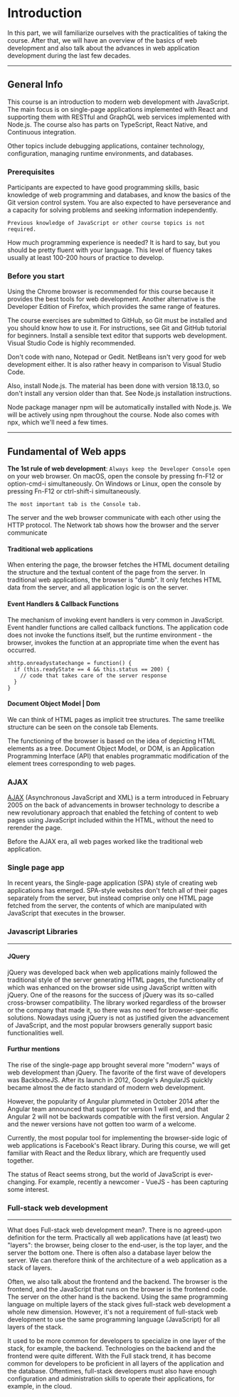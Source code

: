 # Introduction
In this part, we will familiarize ourselves with the practicalities of taking the course. After that, we will have an overview of the basics of web development and also talk about the advances in web application development during the last few decades.
***
## General Info
This course is an introduction to modern web development with JavaScript. The main focus is on single-page applications implemented with React and supporting them with RESTful and GraphQL web services implemented with Node.js. The course also has parts on TypeScript, React Native, and Continuous integration.

Other topics include debugging applications, container technology, configuration, managing runtime environments, and databases.

### Prerequisites
Participants are expected to have good programming skills, basic knowledge of web programming and databases, and know the basics of the Git version control system. You are also expected to have perseverance and a capacity for solving problems and seeking information independently.

`Previous knowledge of JavaScript or other course topics is not required.`

How much programming experience is needed? It is hard to say, but you should be pretty fluent with your language. This level of fluency takes usually at least 100-200 hours of practice to develop.

### Before you start
Using the Chrome browser is recommended for this course because it provides the best tools for web development. Another alternative is the Developer Edition of Firefox, which provides the same range of features.

The course exercises are submitted to GitHub, so Git must be installed and you should know how to use it. For instructions, see Git and GitHub tutorial for beginners.
Install a sensible text editor that supports web development. Visual Studio Code is highly recommended.

Don't code with nano, Notepad or Gedit. NetBeans isn't very good for web development either. It is also rather heavy in comparison to Visual Studio Code.

Also, install Node.js. The material has been done with version 18.13.0, so don't install any version older than that. See Node.js installation instructions.

Node package manager npm will be automatically installed with Node.js. We will be actively using npm throughout the course. Node also comes with npx, which we'll need a few times.
***
## Fundamental of Web apps
**The 1st rule of web development**: `Always keep the Developer Console open` on your web browser. On macOS, open the console by pressing fn-F12 or option-cmd-i simultaneously. On Windows or Linux, open the console by pressing Fn-F12 or ctrl-shift-i simultaneously.

`The most important tab is the Console tab.`

The server and the web browser communicate with each other using the HTTP protocol. The Network tab shows how the browser and the server communicate

#### Traditional web applications
 When entering the page, the browser fetches the HTML document detailing the structure and the textual content of the page from the server. In traditional web applications, the browser is "dumb". It only fetches HTML data from the server, and all application logic is on the server.
 
 #### Event Handlers & Callback Functions
 The mechanism of invoking event handlers is very common in JavaScript. Event handler functions are called callback functions. The application code does not invoke the functions itself, but the runtime environment - the browser, invokes the function at an appropriate time when the event has occurred.
```
xhttp.onreadystatechange = function() {
  if (this.readyState == 4 && this.status == 200) {
    // code that takes care of the server response
  }
}
```

#### Document Object Model | Dom
We can think of HTML pages as implicit tree structures. The same treelike structure can be seen on the console tab Elements.

The functioning of the browser is based on the idea of depicting HTML elements as a tree.
Document Object Model, or DOM, is an Application Programming Interface (API) that enables programmatic modification of the element trees corresponding to web pages.

### AJAX
[AJAX](https://en.wikipedia.org/wiki/Ajax_(programming)) (Asynchronous JavaScript and XML) is a term introduced in February 2005 on the back of advancements in browser technology to describe a new revolutionary approach that enabled the fetching of content to web pages using JavaScript included within the HTML, without the need to rerender the page.

Before the AJAX era, all web pages worked like the traditional web application.

### Single page app
In recent years, the Single-page application (SPA) style of creating web applications has emerged. SPA-style websites don't fetch all of their pages separately from the server, but instead comprise only one HTML page fetched from the server, the contents of which are manipulated with JavaScript that executes in the browser.

### Javascript Libraries
* * *
#### JQuery
jQuery was developed back when web applications mainly followed the traditional style of the server generating HTML pages, the functionality of which was enhanced on the browser side using JavaScript written with jQuery. One of the reasons for the success of jQuery was its so-called cross-browser compatibility. The library worked regardless of the browser or the company that made it, so there was no need for browser-specific solutions. Nowadays using jQuery is not as justified given the advancement of JavaScript, and the most popular browsers generally support basic functionalities well.

#### Furthur mentions
The rise of the single-page app brought several more "modern" ways of web development than jQuery. The favorite of the first wave of developers was BackboneJS. After its launch in 2012, Google's AngularJS quickly became almost the de facto standard of modern web development.

However, the popularity of Angular plummeted in October 2014 after the Angular team announced that support for version 1 will end, and that Angular 2 will not be backwards compatible with the first version. Angular 2 and the newer versions have not gotten too warm of a welcome.

Currently, the most popular tool for implementing the browser-side logic of web applications is Facebook's React library. During this course, we will get familiar with React and the Redux library, which are frequently used together.

The status of React seems strong, but the world of JavaScript is ever-changing. For example, recently a newcomer - VueJS - has been capturing some interest.

### Full-stack web development
***
What does Full-stack web development mean?. There is no agreed-upon definition for the term.
Practically all web applications have (at least) two "layers": the browser, being closer to the end-user, is the top layer, and the server the bottom one. There is often also a database layer below the server. We can therefore think of the architecture of a web application as a stack of layers.

Often, we also talk about the frontend and the backend. The browser is the frontend, and the JavaScript that runs on the browser is the frontend code. The server on the other hand is the backend.
Using the same programming language on multiple layers of the stack gives full-stack web development a whole new dimension. However, it's not a requirement of full-stack web development to use the same programming language (JavaScript) for all layers of the stack.

It used to be more common for developers to specialize in one layer of the stack, for example, the backend. Technologies on the backend and the frontend were quite different. With the Full stack trend, it has become common for developers to be proficient in all layers of the application and the database. Oftentimes, full-stack developers must also have enough configuration and administration skills to operate their applications, for example, in the cloud.

